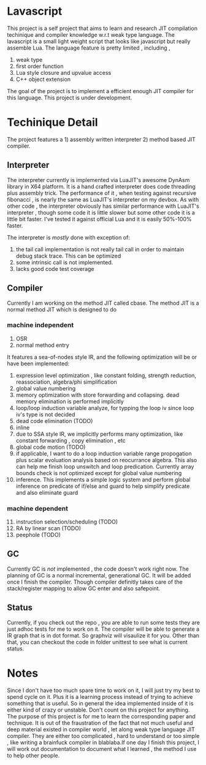 # Lavascript

This project is a self project that aims to learn and research JIT compilation techinique and compiler knowledge w.r.t
weak type language. The lavascript is a small light weight script that looks like javascript but really assemble Lua.
The language feature is pretty limited , including ,
1) weak type
2) first order function
3) Lua style closure and upvalue access
4) C++ object extension

The goal of the project is to implement a efficient enough JIT compiler for this language.
This project is under development.

# Techinique Detail

The project features a 1) assembly written interpreter 2) method based JIT compiler.

## Interpreter

The interpreter currently is implemented via LuaJIT's awesome DynAsm library in X64 platform. It is a hand crafted
interpreter does code threading plus assembly trick. The performance of it , when testing against recursive fibonacci ,
is nearly the same as LuaJIT's interpreter on my devbox. As with other code , the interpreter obviously has similar
performance with LuaJIT's interpreter , though some code it is little slower but some other code it is a little bit faster.
I've tested it against official Lua and it is easily 50%-100% faster.

The interpreter is *mostly* done with exception of:

1) the tail call implementation is not really tail call in order to maintain debug stack trace. This can be optimized
2) some intrinsic call is not implemented.
3) lacks good code test coverage

## Compiler

Currently I am working on the method JIT called cbase. The method JIT is a normal method JIT which is designed to do

### machine independent
1) OSR
2) normal method entry

It features a sea-of-nodes style IR, and the following optimization will be or have been implemented:

1) expression level optimization , like constant folding, strength reduction, reassociation, algebra/phi simplification
2) global value numbering
3) memory optimization with store forwarding and collapsing. dead memory elimination is performed implicitly
4) loop/loop induction variable analyze, for typping the loop iv since loop iv's type is not decided
5) dead code elimination (TODO)
6) inline
7) due to SSA style IR, we implicitly performs many optimization, like constant forwarding , copy elimination , etc
8) global code motion    (TODO)
9) if applicable, I want to do a loop induction variable range propogation plus scalar evoluation analysis based on
   reocurrance algebra. This also can help me finish loop unswitch and loop predication. Currently array bounds check
   is not optimized except for global value numbering
10) inference. This implements a simple logic system and perform global inference on predicate of if/else and guard to
    help simplify predicate and also eliminate guard

### machine dependent
11) instruction selection/scheduling (TODO)
12) RA by linear scan (TODO)
13) peephole (TODO)

## GC
Currently GC is *not* implemented , the code doesn't work right now. The planning of GC is a normal incremental,
generational GC. It will be added once I finish the compiler. Though compiler definitly takes care of the stack/register
mapping to allow GC enter and also safepoint.

## Status
Currently, if you check out the repo , you are able to run some tests they are just adhoc tests for me to work on it.
The compiler will be able to generate a IR graph that is in dot format. So graphviz will visaulize it for you. Other
than that, you can checkout the code in folder unittest to see what is current status.

# Notes
Since I don't have too much spare time to work on it, I will just try my best to spend cycle on it. Plus it is a learning
process instead of trying to achieve something that is useful. So in general the idea implemented inside of it is either
kind of crazy or unstable. Don't count on this project for anything. The purpose of this project is for me to learn the
corresponding paper and technique. It is out of the fraustration of the fact that not much useful and deep material existed
in compiler world , let along weak type language JIT compiler. They are either too complicated , hard to understand or
too simple , like writing a brainfuck compiler in blablaba.If one day I finish this project, I will work out documentation
to document what I learned , the method I use to help other people.
